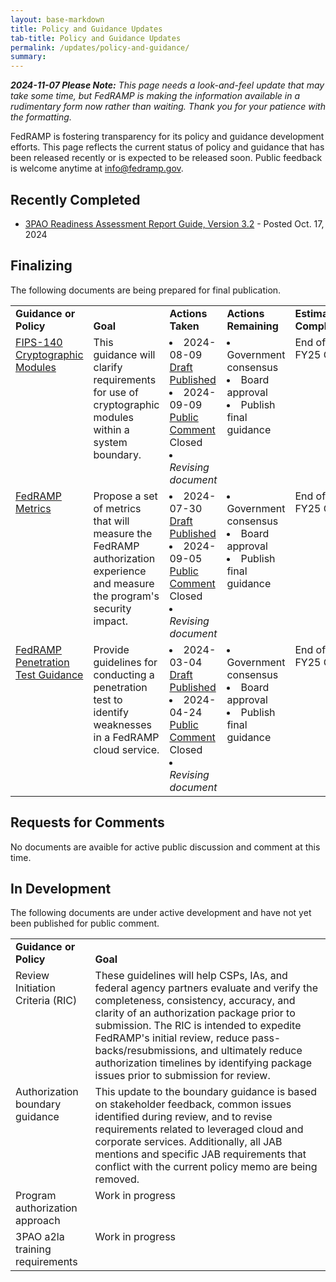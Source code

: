 ```yaml
---
layout: base-markdown
title: Policy and Guidance Updates
tab-title: Policy and Guidance Updates
permalink: /updates/policy-and-guidance/
summary:
---
```


_**2024-11-07 Please Note:** This page needs a look-and-feel update that may
take some time, but FedRAMP is making the information available in a rudimentary
form now rather than waiting. Thank you for your patience with the formatting._

FedRAMP is fostering transparency for its policy and guidance development
efforts. This page reflects the current status of policy and guidance that has
been released recently or is expected to be released soon. Public feedback is
welcome anytime at info@fedramp.gov.

## Recently Completed

- [3PAO Readiness Assessment Report Guide, Version 3.2](https://www.fedramp.gov/assets/resources/documents/3PAO_Readiness_Assessment_Report_Guide.pdf) -
  Posted Oct. 17, 2024

## Finalizing

The following documents are being prepared for final publication.

<table>
  <tr valign=bottom>
    <td><b>Guidance or Policy</b></td>
    <td><b>Goal</b></td>
    <td><b>Actions Taken</b></td>
    <td><b>Actions Remaining</b></td>
    <td><b>Estimated Completion</b></td>
  </tr>
  <tr valign=top>
    <td><a href="/updates/docs/cryptographic-module">FIPS-140 Cryptographic Modules</a></td>
    <td>This guidance will clarify requirements for use of cryptographic modules within a system boundary.</td>
    <td>
      <li>2024-08-09 <a href="/2024-08-09-strengthening-the-use-of-cryptography-to-secure-federal-cloud-systems/">Draft Published</a></li>
      <li>2024-09-09 <a href="">Public Comment</a> Closed</li>
      <li><em>Revising document</em></li>
    </td>
    <td>
      <li>Government consensus</li>
      <li>Board approval</li>
      <li>Publish final guidance</li>
    </td>
    <td>End of FY25 Q2</td>
  </tr>
  <tr valign=top>
    <td><a href="https://publish.smartsheetgov.com/d242efc37a9d49b099de97e82913454e">FedRAMP Metrics</a></td>
    <td>Propose a set of metrics that will measure the FedRAMP authorization experience and measure the program's security impact.</td>
    <td>
      <li>2024-07-30 <a href="/2024-07-30-fedramps-metrics-for-public-comment/">Draft Published</a></li>
      <li>2024-09-05 <a href="https://app.smartsheetgov.com/b/publish?EQBCT=2d86a23838f2450b97ee4d38424418e3">Public Comment</a> Closed</li>
      <li><em>Revising document</em></li>
    </td>
    <td>
      <li>Government consensus</li>
      <li>Board approval</li>
      <li>Publish final guidance</li>
    </td>
    <td>End of FY25 Q3</td>
  </tr>
  <tr valign=top>
    <td><a href="/assets/resources/documents/CSP_Penetration_Test_Guidance_public_comment.pdf">FedRAMP Penetration Test Guidance</a></td>
    <td>Provide guidelines for conducting a penetration test to identify weaknesses in a FedRAMP cloud service.</td>
    <td>
      <li>2024-03-04 <a href="/2024-03-04-penetration-test-guidance-public-comment-period/">Draft Published</a></li>
      <li>2024-04-24 <a href="https://app.smartsheetgov.com/b/publish?EQBCT=a6d4817ee88a49dd97d1c21e3d5aeafa">Public Comment</a> Closed</li>
      <li><em>Revising document</em></li>
    </td>
    <td>
      <li>Government consensus</li>
      <li>Board approval</li>
      <li>Publish final guidance</li>
    </td>
    <td>End of FY25 Q3</td>
  </tr>
</table>

## Requests for Comments

No documents are avaible for active public discussion and comment at this time.

## In Development

The following documents are under active development and have not yet been
published for public comment.

<table>
  <tr valign=bottom>
    <td><b>Guidance or Policy</b></td>
    <td><b>Goal</b></td>
  </tr>
  <tr valign=top>
    <td>Review Initiation Criteria (RIC)</td>
    <td>These guidelines will help CSPs, IAs, and federal agency partners evaluate and verify the completeness, consistency, accuracy, and clarity of an authorization package prior to submission.  The RIC is intended to expedite FedRAMP's initial review, reduce pass-backs/resubmissions, and ultimately reduce authorization timelines by identifying package issues prior to submission for review.</td>
  </tr>
  <tr valign=top>
    <td>Authorization boundary guidance</td>
    <td>This update to the boundary guidance is based on stakeholder feedback, common issues identified during review, and to revise requirements related to leveraged cloud and corporate services. Additionally, all JAB mentions and specific JAB requirements that conflict with the current policy memo are being removed.</td>
  </tr>
  <tr valign=top>
    <td>Program authorization approach</td>
    <td>Work in progress</td>
  </tr>
  <tr valign=top>
    <td>3PAO a2la training requirements</td>
    <td>Work in progress</td>
  </tr>
</table>
